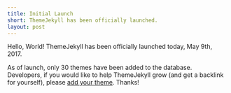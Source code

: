 ```yaml
---
title: Initial Launch
short: ThemeJekyll has been officially launched.
layout: post
---
```


Hello, World!  ThemeJekyll has been officially launched today, May 9th, 2017.

As of launch, only 30 themes have been added to the database.  Developers, if you would like to help ThemeJekyll grow (and get a backlink for yourself), please [add your theme]('https://github.com/ThemeJekyll/themejekyll.github.io').  Thanks!
